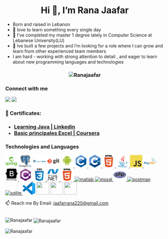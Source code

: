 <h1 align="center" > Hi 👋,  I’m Rana Jaafar </h1>


- Born and raised in Lebanon
- 👀 love to learn something every single day
- 🌱 I’ve completed my master 1 degree lately in Computer Science at Lebanese University(LU) 
- 💞️ Ive built a few projects and I’m looking for a role where I can grow and learn from other experienced team members
- I am hard - working with strong attention to detail , and eager to learn about new programming languages and technologies
<h3><p align="center"> <img src="https://komarev.com/ghpvc/?username=Ranajaafar&label=Profile%20views&color=6805D3&style=flat" alt="Ranajaafar" /> </p></h3>
<h3> Connect with me</h3>
<a href="https://www.linkedin.com/in/rana-jaafar/" target = "_blank"><img src = "https://img.shields.io/badge/Linkedin-blue?style=for-the-badge"/></a> 
<a href="mailto:jaafarrana220@gmail.com" target = "_blank"><img src = "https://img.shields.io/badge/email-gray?style=for-the-badge"/></a> 

 <h3>📜 Certificates:<h3>
  
- [Learning Java | Linkedin](https://www.linkedin.com/learning/certificates/b1b2d725904a02177ce290772df8acdc754437c44caf334258c38ff57b95487f)
- [Basic principales Excel | Coursera](https://www.coursera.org/account/accomplishments/certificate/6L7JKA2JV989)

<h3>Technologies and Languages</h3>
<p align="left"> 
  <img src="https://raw.githubusercontent.com/devicons/devicon/master/icons/spring/spring-original-wordmark.svg" alt="android" width="40" height="40"/> 
   <img src="https://raw.githubusercontent.com/devicons/devicon/master/icons/postgresql/postgresql-original-wordmark.svg" alt="android" width="40" height="40"/>
    <img src="https://raw.githubusercontent.com/devicons/devicon/master/icons/intellij/intellij-original-wordmark.svg" alt="android" width="40" height="40"/>
    <img src="https://raw.githubusercontent.com/devicons/devicon/master/icons/git/git-original-wordmark.svg" alt="android" width="40" height="40"/> <a href="https://developer.android.com" target="_blank" rel="noreferrer"> <img src="https://raw.githubusercontent.com/devicons/devicon/master/icons/android/android-original-wordmark.svg" alt="android" width="40" height="40"/> </a>
   <a href="https://www.cprogramming.com/" target="_blank" rel="noreferrer"> <img src="https://raw.githubusercontent.com/devicons/devicon/master/icons/c/c-original.svg" alt="c" width="40" height="40"/> </a> 
  <a href="https://www.w3schools.com/cpp/" target="_blank" rel="noreferrer"> <img src="https://raw.githubusercontent.com/devicons/devicon/master/icons/cplusplus/cplusplus-original.svg" alt="cplusplus" width="40" height="40"/> </a>
  <a href="https://www.w3.org/html/" target="_blank" rel="noreferrer"> <img src="https://raw.githubusercontent.com/devicons/devicon/master/icons/html5/html5-original-wordmark.svg" alt="html5" width="40" height="40"/> </a>
   <a href="https://www.java.com" target="_blank" rel="noreferrer"> <img src="https://raw.githubusercontent.com/devicons/devicon/master/icons/java/java-original.svg" alt="java" width="40" height="40"/> </a> <a href="https://developer.mozilla.org/en-US/docs/Web/JavaScript" target="_blank" rel="noreferrer"> <img src="https://raw.githubusercontent.com/devicons/devicon/master/icons/javascript/javascript-original.svg" alt="javascript" width="40" height="40"/> </a>
    <a href="https://www.mysql.com/" target="_blank" rel="noreferrer"> <img src="https://raw.githubusercontent.com/devicons/devicon/master/icons/mysql/mysql-original-wordmark.svg" alt="mysql" width="40" height="40"/> </a>
  <a href="https://getbootstrap.com" target="_blank" rel="noreferrer"> <img src="https://raw.githubusercontent.com/devicons/devicon/master/icons/bootstrap/bootstrap-plain-wordmark.svg" alt="bootstrap" width="40" height="40"/> </a> <a href="https://www.w3schools.com/cs/" target="_blank" rel="noreferrer"> <img src="https://raw.githubusercontent.com/devicons/devicon/master/icons/csharp/csharp-original.svg" alt="csharp" width="40" height="40"/> </a> <a href="https://www.w3schools.com/css/" target="_blank" rel="noreferrer"> <img src="https://raw.githubusercontent.com/devicons/devicon/master/icons/css3/css3-original-wordmark.svg" alt="css3" width="40" height="40"/> </a> <a href="https://dotnet.microsoft.com/" target="_blank" rel="noreferrer"> <img src="https://raw.githubusercontent.com/devicons/devicon/master/icons/dot-net/dot-net-original-wordmark.svg" alt="dotnet" width="40" height="40"/> </a>  <a href="https://www.w3.org/html/" target="_blank" rel="noreferrer"> <img src="https://raw.githubusercontent.com/devicons/devicon/master/icons/html5/html5-original-wordmark.svg" alt="html5" width="40" height="40"/> </a> <a href="https://www.mathworks.com/" target="_blank" rel="noreferrer"> <img src="https://upload.wikimedia.org/wikipedia/commons/2/21/Matlab_Logo.png" alt="matlab" width="40" height="40"/> </a> <a href="https://www.microsoft.com/en-us/sql-server" target="_blank" rel="noreferrer"> <img src="https://www.svgrepo.com/show/303229/microsoft-sql-server-logo.svg" alt="mssql" width="40" height="40"/> </a> <a href="https://www.php.net" target="_blank" rel="noreferrer"> <img src="https://raw.githubusercontent.com/devicons/devicon/master/icons/php/php-original.svg" alt="php" width="40" height="40"/> </a> <a href="https://postman.com" target="_blank" rel="noreferrer"> <img src="https://www.vectorlogo.zone/logos/getpostman/getpostman-icon.svg" alt="postman" width="40" height="40"/> </a> <a href="https://www.sqlite.org/" target="_blank" rel="noreferrer"> <img src="https://www.vectorlogo.zone/logos/sqlite/sqlite-icon.svg" alt="sqlite" width="40" height="40"/> </a> 
  <a href="https://visualstudio.microsoft.com/"> <img  alt="VS Code" src="https://raw.githubusercontent.com/devicons/devicon/2ae2a900d2f041da66e950e4d48052658d850630/icons/vscode/vscode-original.svg" width="40px"/></a>
  <a href="https://netbeans.apache.org/" ><img src="https://www.file-extensions.org/imgs/app-icon/128/5149/netbeans-icon.png" width="40" height="40" /></a>
 <a href="https://www.visual-paradigm.com/" ><img src="https://alternative.me/media/256/visual-paradigm-icon-57wmhewxxy8w6htr-c.png" width="40" height="40" /></a>
 <a href="https://www.sap.com/products/technology-platform/powerdesigner-data-modeling-tools.html" > <img src="https://www.file-extensions.org/imgs/app-icon/128/2182/powerdesigner-icon.png" width="40" height="40" /></a>
 
<br/>
</p>



📫 Reach me By Email:
jaafarrana220@gmail.com
<br/><br/>


<p><img align="left" src="https://github-readme-stats.vercel.app/api/top-langs?username=Ranajaafar&show_icons=true&locale=en&layout=compact" alt="Ranajaafar" /></p>


<p>&nbsp;<img align="center" src="https://github-readme-stats.vercel.app/api?username=Ranajaafar&show_icons=true&locale=en" alt="Ranajaafar" /></p>


<p><img align="center" src="https://github-readme-streak-stats.herokuapp.com/?user=Ranajaafar&" alt="Ranajaafar" /></p>
